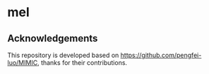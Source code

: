 # mel

## Acknowledgements
This repository is developed based on https://github.com/pengfei-luo/MIMIC, thanks for their contributions.